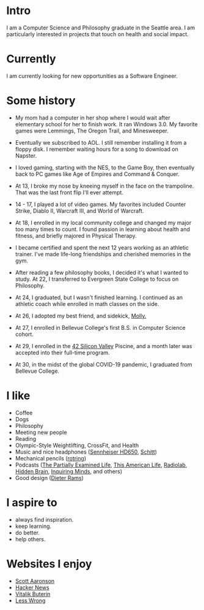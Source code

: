 
# Intro

I am a Computer Science and Philosophy graduate in the Seattle area. I am particularly interested in projects that touch on health and social impact.

# Currently

I am currently looking for new opportunities as a Software Engineer.

# Some history

- My mom had a computer in her shop where I would wait after elementary school for her to finish work. It ran Windows 3.0. My favorite games were Lemmings, The Oregon Trail, and Minesweeper.

- Eventually we subscribed to AOL. I still remember installing it from a floppy disk. I remember waiting hours for a song to download on Napster.

- I loved gaming, starting with the NES, to the Game Boy, then eventually back to PC games like Age of Empires and Command & Conquer.

- At 13, I broke my nose by kneeing myself in the face on the trampoline. That was the last front flip I'll ever attempt.

- 14 - 17, I played a lot of video games. My favorites included Counter Strike, Diablo II, Warcraft III, and World of Warcraft.

- At 18, I enrolled in my local community college and changed my major too many times to count. I found passion in learning about health and fitness, and briefly majored in Physical Therapy.

- I became certified and spent the next 12 years working as an athletic trainer. I've made life-long friendships and cherished memories in the gym.

- After reading a few philosophy books, I decided it's what I wanted to study. At 22, I transferred to Evergreen State College to focus on Philosophy.

- At 24, I graduated, but I wasn't finished learning. I continued as an athletic coach while enrolled in math classes on the side.

- At 26, I adopted my best friend, and sidekick, [Molly.](https://github.com/akourk/website/blob/main/public/images/molly.jpg?raw=true)

- At 27, I enrolled in Bellevue College's first B.S. in Computer Science cohort.

- At 29, I enrolled in the [42 Silicon Valley](https://www.42.us.org/) Piscine, and a month later was accepted into their full-time program.

- At 30, in the midst of the global COVID-19 pandemic, I graduated from Bellevue College.

# I like

- Coffee
- Dogs
- Philosophy
- Meeting new people
- Reading
- Olympic-Style Weightlifting, CrossFit, and Health
- Music and nice headphones ([Sennheiser HD650](https://en-us.sennheiser.com/high-quality-headphones-around-ear-audio-surround-hd-650), [Schitt](https://www.schiit.com/))
- Mechanical pencils ([rotring](https://www.rotring.com/us/))
- Podcasts ([The Partially Examined Life](https://partiallyexaminedlife.com/), [This American Life](https://www.thisamericanlife.org/), [Radiolab](https://www.wnycstudios.org/shows/radiolab), [Hidden Brain](https://www.npr.org/series/423302056/hidden-brain), [Inquiring Minds](https://inquiring.show), and others)
- Good design ([Dieter Rams](https://us.gestalten.com/products/less-and-more-dieter-rams))

# I aspire to

- always find inspiration.
- keep learning.
- do better.
- help others.

# Websites I enjoy

- [Scott Aaronson](https://www.scottaaronson.com/blog/)
- [Hacker News](https://news.ycombinator.com/)
- [Vitalik Buterin](https://medium.com/@VitalikButerin)
- [Less Wrong](https://www.lesswrong.com/)
